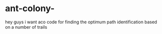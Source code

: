 # ant-colony-
hey guys i want aco code for finding the optimum path identification based on a number of trails
